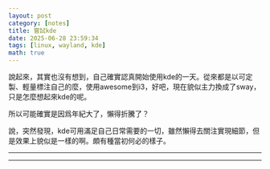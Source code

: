 ```yaml
---
layout: post
category: [notes]
title: 嘗試kde
date: 2025-06-28 23:59:34
tags: [linux, wayland, kde]
math: true
---
```


說起來，其實也沒有想到，自己確實認真開始使用kde的一天。從來都是以可定製、輕量標注自己的麼，使用awesome到i3，好吧，現在貌似主力換成了sway，只是怎麼想起來kde的呢。

所以可能確實是因爲年紀大了，懶得折騰了？

說，突然發現，kde可用滿足自己日常需要的一切，雖然懶得去關注實現細節，但是效果上貌似是一樣的啊。頗有種當初何必的樣子。

------






--------




